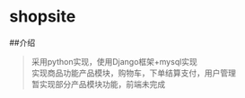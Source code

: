 # shopsite
##介绍
> 采用python实现，使用Django框架+mysql实现<br>
实现商品功能产品模块，购物车，下单结算支付，用户管理<br>
暂实现部分产品模块功能，前端未完成
